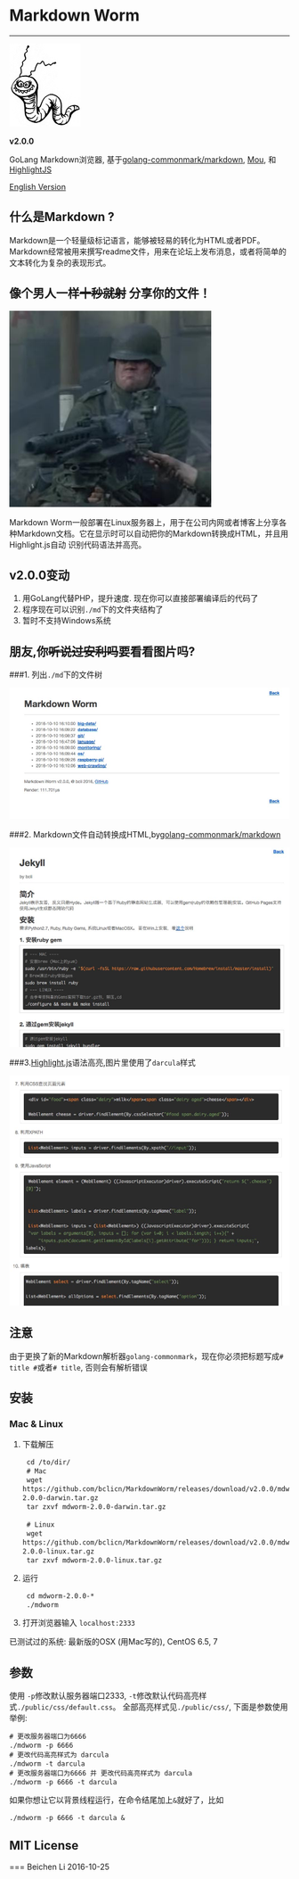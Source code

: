# Markdown Worm #

---

![logo](public/img/logo.jpg)

__v2.0.0__

GoLang Markdown浏览器, 基于[golang-commonmark/markdown](https://github.com/golang-commonmark/markdown), 
[Mou](http://25.io/mou/), 和 [HighlightJS](https://highlightjs.org/)

[English Version](README.md)

## 什么是Markdown ?

Markdown是一个轻量级标记语言，能够被轻易的转化为HTML或者PDF。Markdown经常被用来撰写readme文件，用来在论坛上发布消息，或者将简单的文本转化为复杂的表现形式。

## 像个男人一样~~十秒就射~~ 分享你的文件！

![boss](public/img/like-a-boss.jpg)

Markdown Worm一般部署在Linux服务器上，用于在公司内网或者博客上分享各种Markdown文档。它在显示时可以自动把你的Markdown转换成HTML，并且用Highlight.js自动
识别代码语法并高亮。

## v2.0.0变动

1. 用GoLang代替PHP，提升速度. 现在你可以直接部署编译后的代码了
2. 程序现在可以识别`./md`下的文件夹结构了
3. 暂时不支持Windows系统

## 朋友,你~~听说过安利吗~~要看看图片吗?

###1. 列出`./md`下的文件树

![logo](public/img/showcase-1.jpg)

###2. Markdown文件自动转换成HTML,by[golang-commonmark/markdown](https://github.com/golang-commonmark/markdown)

![logo](public/img/showcase-2.jpg)

###3.[Highlight.js](https://highlightjs.org/)语法高亮,图片里使用了`darcula`样式

![logo](public/img/showcase-3.jpg)

## 注意

由于更换了新的Markdown解析器`golang-commonmark`，现在你必须把标题写成`# title #`或者`# title`,
否则会有解析错误

##  安装

### Mac & Linux

1. 下载解压

        cd /to/dir/
        # Mac
        wget https://github.com/bclicn/MarkdownWorm/releases/download/v2.0.0/mdworm-2.0.0-darwin.tar.gz
        tar zxvf mdworm-2.0.0-darwin.tar.gz

        # Linux
        wget https://github.com/bclicn/MarkdownWorm/releases/download/v2.0.0/mdworm-2.0.0-linux.tar.gz
        tar zxvf mdworm-2.0.0-linux.tar.gz
    
2. 运行
    
   		cd mdworm-2.0.0-*
   		./mdworm
   
3. 打开浏览器输入 `localhost:2333`

已测试过的系统: 最新版的OSX (用Mac写的), CentOS 6.5, 7

## 参数

使用 `-p`修改默认服务器端口2333, `-t`修改默认代码高亮样式`./public/css/default.css`。
全部高亮样式见`./public/css/`, 下面是参数使用举例:

    # 更改服务器端口为6666
    ./mdworm -p 6666
    # 更改代码高亮样式为 darcula
    ./mdworm -t darcula
    # 更改服务器端口为6666 并 更改代码高亮样式为 darcula
    ./mdworm -p 6666 -t darcula

如果你想让它以背景线程运行，在命令结尾加上`&`就好了，比如
	
	./mdworm -p 6666 -t darcula &

## MIT License
===
Beichen Li 2016-10-25
